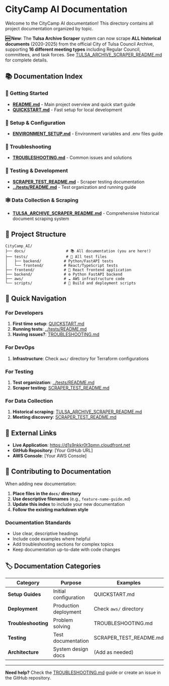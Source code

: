 # CityCamp AI Documentation

Welcome to the CityCamp AI documentation! This directory contains all project documentation organized by topic.

**🆕 New**: The **Tulsa Archive Scraper** system can now scrape **ALL historical documents** (2020-2025) from the official City of Tulsa Council Archive, supporting **16 different meeting types** including Regular Council, committees, and task forces. See [TULSA_ARCHIVE_SCRAPER_README.md](TULSA_ARCHIVE_SCRAPER_README.md) for complete details.

## 📚 Documentation Index

### 🚀 Getting Started
- **[README.md](README.md)** - Main project overview and quick start guide
- **[QUICKSTART.md](QUICKSTART.md)** - Fast setup for local development

### 🔧 Setup & Configuration
- **[ENVIRONMENT_SETUP.md](ENVIRONMENT_SETUP.md)** - Environment variables and .env files guide

### 🐛 Troubleshooting
- **[TROUBLESHOOTING.md](TROUBLESHOOTING.md)** - Common issues and solutions

### 🧪 Testing & Development
- **[SCRAPER_TEST_README.md](SCRAPER_TEST_README.md)** - Scraper testing documentation
- **[../tests/README.md](../tests/README.md)** - Test organization and running guide

### 🕸️ Data Collection & Scraping
- **[TULSA_ARCHIVE_SCRAPER_README.md](TULSA_ARCHIVE_SCRAPER_README.md)** - Comprehensive historical document scraping system

## 📁 Project Structure

```
CityCamp_AI/
├── docs/                  # 📚 All documentation (you are here!)
├── tests/                 # 🧪 All test files
│   ├── backend/          # Python/FastAPI tests
│   └── frontend/         # React/TypeScript tests
├── frontend/             # 🎨 React frontend application
├── backend/              # ⚙️ Python FastAPI backend
├── aws/                  # ☁️ AWS infrastructure code
└── scripts/              # 🔧 Build and deployment scripts
```

## 🎯 Quick Navigation

### For Developers
1. **First time setup**: [QUICKSTART.md](QUICKSTART.md)
2. **Running tests**: [../tests/README.md](../tests/README.md)
3. **Having issues?**: [TROUBLESHOOTING.md](TROUBLESHOOTING.md)

### For DevOps
1. **Infrastructure**: Check `aws/` directory for Terraform configurations

### For Testing
1. **Test organization**: [../tests/README.md](../tests/README.md)
2. **Scraper testing**: [SCRAPER_TEST_README.md](SCRAPER_TEST_README.md)

### For Data Collection
1. **Historical scraping**: [TULSA_ARCHIVE_SCRAPER_README.md](TULSA_ARCHIVE_SCRAPER_README.md)
2. **Meeting discovery**: [SCRAPER_TEST_README.md](SCRAPER_TEST_README.md)

## 🔗 External Links

- **Live Application**: https://d1s9nkkr0t3pmn.cloudfront.net
- **GitHub Repository**: [Your GitHub URL]
- **AWS Console**: [Your AWS Console]

## 📝 Contributing to Documentation

When adding new documentation:

1. **Place files in the `docs/` directory**
2. **Use descriptive filenames** (e.g., `feature-name-guide.md`)
3. **Update this index** to include your new documentation
4. **Follow the existing markdown style**

### Documentation Standards

- Use clear, descriptive headings
- Include code examples where helpful
- Add troubleshooting sections for complex topics
- Keep documentation up-to-date with code changes

## 🏷️ Documentation Categories

| Category | Purpose | Examples |
|----------|---------|----------|
| **Setup Guides** | Initial configuration | QUICKSTART.md |
| **Deployment** | Production deployment | Check `aws/` directory |
| **Troubleshooting** | Problem solving | TROUBLESHOOTING.md |
| **Testing** | Test documentation | SCRAPER_TEST_README.md |
| **Architecture** | System design docs | (Add as needed) |

---

**Need help?** Check the [TROUBLESHOOTING.md](TROUBLESHOOTING.md) guide or create an issue in the GitHub repository.
